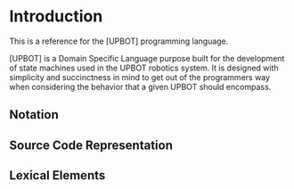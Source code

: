Introduction
============

This is a reference for the [UPBOT] programming language.

[UPBOT] is a Domain Specific Language purpose built for the development of
state machines used in the UPBOT robotics system. It is designed with
simplicity and succinctness in mind to get out of the programmers way when
considering the behavior that a given UPBOT should encompass.

Notation
--------

Source Code Representation
--------------------------

Lexical Elements
----------------
